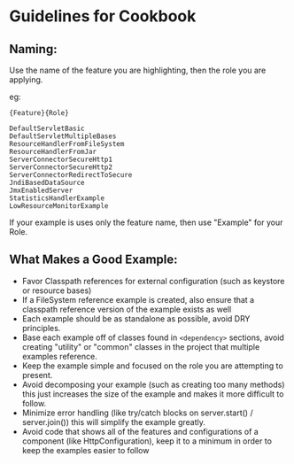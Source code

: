 Guidelines for Cookbook
=======================

Naming:
-------

Use the name of the feature you are highlighting, then the role you are applying.

eg:

    {Feature}{Role}

    DefaultServletBasic
    DefaultServletMultipleBases
    ResourceHandlerFromFileSystem
    ResourceHandlerFromJar
    ServerConnectorSecureHttp1
    ServerConnectorSecureHttp2
    ServerConnectorRedirectToSecure
    JndiBasedDataSource
    JmxEnabledServer
    StatisticsHandlerExample
    LowResourceMonitorExample

If your example is uses only the feature name, then use "Example" for your Role.

What Makes a Good Example:
--------------------------

 * Favor Classpath references for external configuration
   (such as keystore or resource bases)
 * If a FileSystem reference example is created, also ensure that a
   classpath reference version of the example exists as well
 * Each example should be as standalone as possible, avoid DRY principles.
 * Base each example off of classes found in `<dependency>` sections, avoid
   creating "utility" or "common" classes in the project that multiple
   examples reference.
 * Keep the example simple and focused on the role you are attempting to
   present.
 * Avoid decomposing your example (such as creating too many methods) this
   just increases the size of the example and makes it more difficult to
   follow.
 * Minimize error handling
   (like try/catch blocks on server.start() / server.join())
   this will simplify the example greatly.
 * Avoid code that shows all of the features and configurations of a component
   (like HttpConfiguration), keep it to a minimum in order to keep the
   examples easier to follow
